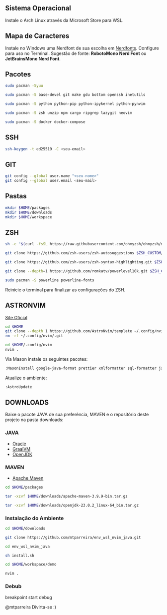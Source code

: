 ## Sistema Operacional

Instale o Arch Linux através da Microsoft Store para WSL.

## Mapa de Caracteres

Instale no Windows uma Nerdfont de sua escolha em [Nerdfonts](https://www.nerdfonts.com).
Configure para uso no Terminal.
Sugestão de fonte: **RobotoMono Nerd Font** ou **JetBrainsMono Nerd Font**.

## Pacotes

```sh
sudo pacman -Syuu

sudo pacman -S base-devel git make gdu bottom openssh inetutils

sudo pacman -S python python-pip python-ipykernel python-pynvim

sudo pacman -S zsh unzip npm cargo ripgrep lazygit neovim

sudo pacman -S docker docker-compose
```

## SSH

```sh
ssh-keygen -t ed25519 -C <seu-email>
```

## GIT

```sh
git config --global user.name "<seu-nome>"
git config --global user.email <seu-mail>
```

## Pastas

```sh
mkdir $HOME/packages
mkdir $HOME/downloads
mkdir $HOME/workspace
```

## ZSH

```sh
sh -c "$(curl -fsSL https://raw.githubusercontent.com/ohmyzsh/ohmyzsh/master/tools/install.sh)"

git clone https://github.com/zsh-users/zsh-autosuggestions $ZSH_CUSTOM/plugins/zsh-autosuggestions

git clone https://github.com/zsh-users/zsh-syntax-highlighting.git $ZSH_CUSTOM/plugins/zsh-syntax-highlighting

git clone --depth=1 https://github.com/romkatv/powerlevel10k.git $ZSH_CUSTOM/themes/powerlevel10k

sudo pacman -S powerline powerline-fonts
```

Reinicie o terminal para finalizar as configurações do ZSH.

## ASTRONVIM

[Site Oficial](https://astronvim.com)

```sh
cd $HOME
git clone --depth 1 https://github.com/AstroNvim/template ~/.config/nvim
rm -rf ~/.config/nvim/.git

cd $HOME/.config/nvim
nvim .
```

Via Mason instale os seguintes pacotes:

```sh
:MasonInstall google-java-format prettier xmlformatter sql-formatter json-lsp
```

Atualize o ambiente:

```sh
:AstroUpdate
```

## DOWNLOADS

Baixe o pacote JAVA de sua preferência, MAVEN e o repositório deste projeto na pasta downloads:

### JAVA

- [Oracle](https://www.oracle.com)
- [GraalVM](https://www.graalvm.org)
- [OpenJDK](https://openjdk.org)

### MAVEN

- [Apache Maven](https://maven.apache.org/download.cgi)

```sh
cd $HOME/packages

tar -xzvf $HOME/downloads/apache-maven-3.9.9-bin.tar.gz

tar -xzvf $HOME/downloads/openjdk-23.0.2_linux-64_bin.tar.gz
```

### Instalação do Ambiente

```sh
cd $HOME/downloads

git clone https://github.com/mtparreira/env_wsl_nvim_java.git

cd env_wsl_nvim_java

sh install.sh

cd $HOME/workspace/demo

nvim .
```

### Debub

<F9> breakpoint
<F5> start debug

@mtparreira
Divirta-se :)


